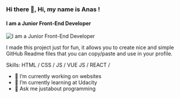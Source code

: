 ### Hi there 👋, Hi, my name is Anas !
#### I am a Junior Front-End Developer
![I am a Junior Front-End Developer](https://arturssmirnovs.github.io/github-profile-readme-generator/images/banner.png)

I made this project just for fun, it allows you to create nice and simple GitHub Readme files that you can copy/paste and use in your profile.

Skills: HTML / CSS / JS /  VUE JS / REACT /

- 🔭 I’m currently working on websites 
- 🌱 I’m currently learning at Udacity 
- 💬 Ask me justabout programming 




